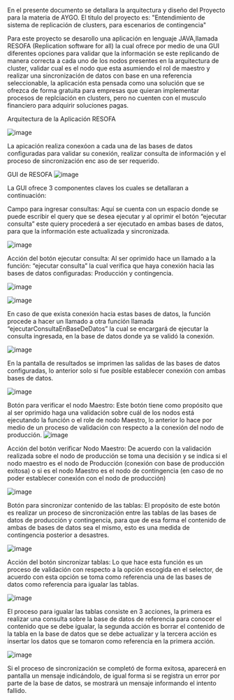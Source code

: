 En el presente documento se detallara la arquitectura y diseño  del Proyecto para la materia de AYGO.
El titulo del proyecto es: "Entendimiento de sistema de replicación de clusters, para escenarios de contingencia"

Para este proyecto se desarollo una aplicación en lenguaje JAVA,llamada RESOFA (Replication software for all) la cual ofrece por medio de una GUI diferentes opciones para validar que la información se este replicando de manera correcta a cada uno de los nodos presentes en la arquitectura de cluster, validar cual es el nodo que esta asumiendo el rol de maestro y realizar una sincronización de datos con base en una referencia seleccionable, la aplicación esta pensada como una solución que se ofrezca de forma gratuita para empresas que quieran implementar procesos de replciación en clusters, pero no cuenten con el musculo financiero para adquirir soluciones pagas.

Arquitectura de la Aplicación RESOFA

![image](https://github.com/user-attachments/assets/c12cb55c-ef7d-4e39-8b9a-7874b15d04b1)

La apicación realiza conexóon a cada una de las bases de datos configuradas para validar su conexión, realizar consulta de información y el proceso de sincronización enc aso de ser requerido.

GUI de RESOFA
![image](https://github.com/user-attachments/assets/72def4da-d071-4fea-b86e-5ac1da973c14)

La GUI ofrece 3 componentes claves los cuales se detallaran a continuación:

Campo para ingresar consultas: Aquí se cuenta con un espacio donde se puede escribir el query que se desea ejecutar y al oprimir el botón “ejecutar consulta” este quiery procederá a ser ejecutado en ambas bases de datos, para que la información este actualizada y sincronizada.

![image](https://github.com/user-attachments/assets/300b8a57-8ad0-461f-b124-442d278cb5f1)

Acción del botón ejecutar consulta: Al ser oprimido hace un llamado a la función: “ejecutar consulta” la cual verifica que haya conexión hacia las bases de datos configuradas: Producción y contingencia.

![image](https://github.com/user-attachments/assets/4c665f31-c40f-4aee-bc41-c4fa9fc3cad7)

![image](https://github.com/user-attachments/assets/a787943f-9d96-495f-9082-80029e472e36)

En caso de que exista conexión hacia estas bases de datos, la función procede a hacer un llamado a otra función llamada “ejecutarConsultaEnBaseDeDatos” la cual se encargará de ejecutar la consulta ingresada, en la base de datos donde ya se validó la conexión.

![image](https://github.com/user-attachments/assets/608aa417-2087-4ebe-a8f1-930c75548c08)

En la pantalla de resultados se imprimen las salidas de las bases de datos configuradas, lo anterior solo si fue posible establecer conexión con ambas bases de datos.

![image](https://github.com/user-attachments/assets/4b5e3aec-928c-45eb-9e4b-4da9e05c9c78)

Botón para verificar el nodo Maestro: Este botón tiene como propósito que al ser oprimido haga una validación sobre cuál de los nodos está ejecutando la función o el role de nodo Maestro, lo anterior lo hace por medio de un proceso de validación con respecto a la conexión del nodo de producción.
![image](https://github.com/user-attachments/assets/729a8537-3009-495b-8988-3f8d5485cb10)

Acción del botón verificar Nodo Maestro: De acuerdo con la validación realizada sobre el nodo de producción se toma una decisión y se indica si el nodo maestro es el nodo de Producción (conexión con base de producción exitosa) o si es el nodo Maestro es el nodo de contingencia (en caso de no poder establecer conexión con el nodo de producción)

![image](https://github.com/user-attachments/assets/b7c77446-39c0-4ab7-8f5b-564e8685ff8e)

Botón para sincronizar contenido de las tablas: El propósito de este botón es realizar un proceso de sincronización entre las tablas de las bases de datos de producción y contingencia, para que de esa forma el contenido de ambas de bases de datos sea el mismo, esto es una medida de contingencia posterior a desastres.

![image](https://github.com/user-attachments/assets/499eda6d-c3e4-4ce8-ad45-ca27b53c518a)

Acción del botón sincronizar tablas: Lo que hace esta función es un proceso de validación con respecto a la opción escogida en el selector, de acuerdo con esta opción se toma como referencia una de las bases de datos como referencia para igualar las tablas.

![image](https://github.com/user-attachments/assets/500fb7b2-2a6f-4513-a920-51ca760b5458)

El proceso para igualar las tablas consiste en 3 acciones, la primera es realizar una consulta sobre la base de datos de referencia para conocer el contenido que se debe igualar, la segunda acción es borrar el contenido de la tabla en la base de datos que se debe actualizar y la tercera acción es insertar los datos que se tomaron como referencia en la primera acción.

![image](https://github.com/user-attachments/assets/75ac993c-ee4b-4e37-99a3-6e3b3c61bb11)

Si el proceso de sincronización se completó de forma exitosa, aparecerá en pantalla un mensaje indicándolo, de igual forma si se registra un error por parte de la base de datos, se mostrará un mensaje informando el intento fallido.
